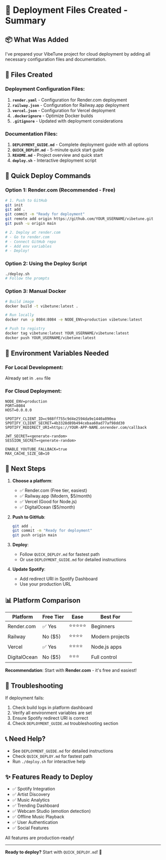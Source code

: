 # 🎯 Deployment Files Created - Summary

## 📦 What Was Added

I've prepared your VibeTune project for cloud deployment by adding all necessary configuration files and documentation.

## 📄 Files Created

### Deployment Configuration Files:
1. **`render.yaml`** - Configuration for Render.com deployment
2. **`railway.json`** - Configuration for Railway.app deployment
3. **`vercel.json`** - Configuration for Vercel deployment
4. **`.dockerignore`** - Optimize Docker builds
5. **`.gitignore`** - Updated with deployment considerations

### Documentation Files:
1. **`DEPLOYMENT_GUIDE.md`** - Complete deployment guide with all options
2. **`QUICK_DEPLOY.md`** - 5-minute quick start guide
3. **`README.md`** - Project overview and quick start
4. **`deploy.sh`** - Interactive deployment script

## 🚀 Quick Deploy Commands

### Option 1: Render.com (Recommended - Free)
```bash
# 1. Push to GitHub
git init
git add .
git commit -m "Ready for deployment"
git remote add origin https://github.com/YOUR_USERNAME/vibetune.git
git push -u origin main

# 2. Deploy at render.com
# - Go to render.com
# - Connect GitHub repo
# - Add env variables
# - Deploy!
```

### Option 2: Using the Deploy Script
```bash
./deploy.sh
# Follow the prompts
```

### Option 3: Manual Docker
```bash
# Build image
docker build -t vibetune:latest .

# Run locally
docker run -p 8084:8084 -e NODE_ENV=production vibetune:latest

# Push to registry
docker tag vibetune:latest YOUR_USERNAME/vibetune:latest
docker push YOUR_USERNAME/vibetune:latest
```

## 🔑 Environment Variables Needed

### For Local Development:
Already set in `.env` file

### For Cloud Deployment:
```
NODE_ENV=production
PORT=8084
HOST=0.0.0.0

SPOTIFY_CLIENT_ID=c988ff755c9d4e2594da9e1440a890ea
SPOTIFY_CLIENT_SECRET=4b3328d89b494cebaa60ad77af98dd30
SPOTIFY_REDIRECT_URI=https://YOUR-APP-NAME.onrender.com/callback

JWT_SECRET=<generate-random>
SESSION_SECRET=<generate-random>

ENABLE_YOUTUBE_FALLBACK=true
MAX_CACHE_SIZE_GB=10
```

## 🎯 Next Steps

1. **Choose a platform**:
   - ✅ Render.com (Free tier, easiest)
   - ✅ Railway.app (Modern, $5/month)
   - ✅ Vercel (Good for Node.js)
   - ✅ DigitalOcean ($5/month)

2. **Push to GitHub**:
   ```bash
   git add .
   git commit -m "Ready for deployment"
   git push origin main
   ```

3. **Deploy**:
   - Follow `QUICK_DEPLOY.md` for fastest path
   - Or use `DEPLOYMENT_GUIDE.md` for detailed instructions

4. **Update Spotify**:
   - Add redirect URI in Spotify Dashboard
   - Use your production URL

## 📊 Platform Comparison

| Platform | Free Tier | Ease | Best For |
|----------|-----------|------|----------|
| Render.com | ✅ Yes | ⭐⭐⭐⭐⭐ | Beginners |
| Railway | No ($5) | ⭐⭐⭐⭐ | Modern projects |
| Vercel | ✅ Yes | ⭐⭐⭐⭐ | Node.js apps |
| DigitalOcean | No ($5) | ⭐⭐⭐ | Full control |

**Recommendation**: Start with **Render.com** - it's free and easiest!

## 🐛 Troubleshooting

If deployment fails:
1. Check build logs in platform dashboard
2. Verify all environment variables are set
3. Ensure Spotify redirect URI is correct
4. Check `DEPLOYMENT_GUIDE.md` troubleshooting section

## 📞 Need Help?

- See `DEPLOYMENT_GUIDE.md` for detailed instructions
- Check `QUICK_DEPLOY.md` for fastest path
- Run `./deploy.sh` for interactive help

## ✨ Features Ready to Deploy

- ✅ Spotify Integration
- ✅ Artist Discovery
- ✅ Music Analytics
- ✅ Trending Dashboard
- ✅ Webcam Studio (emotion detection)
- ✅ Offline Music Playback
- ✅ User Authentication
- ✅ Social Features

All features are production-ready!

---

**Ready to deploy?** Start with `QUICK_DEPLOY.md`! 🚀
